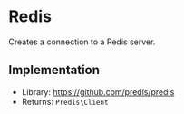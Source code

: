 
# Redis

Creates a connection to a Redis server.

## Implementation

* Library: https://github.com/predis/predis
* Returns: `Predis\Client`
